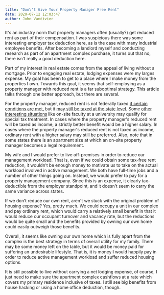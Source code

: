 ```yaml
---
title: "Don\'t Give Your Property Manager Free Rent"
date: 2020-07-12 12:03:47
author: John Vandivier
---
```




<!-- wp:paragraph -->
<p>It's an industry norm that property managers often (usually?) get reduced rent as part of their compensation. I was suspicious there was some interesting employer tax deduction here, as is the case with many industrial employee benefits. After becoming a landlord myself and conducting research as part of an apartment complex purchase, it turns out that no, there isn't really a good deduction here.</p>
<!-- /wp:paragraph -->

<!-- wp:paragraph -->
<p>Part of my interest in real estate comes from the appeal of living without a mortgage. Prior to engaging real estate, lodging expenses were my larges expense. My goal has been to get to a place where I make money from the properties I own. Towards this goal, it seems that self-employing as a property manager with reduced rent is a far suboptimal strategy. This article talks through one better approach, but there are several.</p>
<!-- /wp:paragraph -->

<!-- wp:paragraph -->
<p>For the property manager, reduced rent is not federally taxed <a href=\"https://www.nolo.com/legal-encyclopedia/tax-rules-hiring-resident-property-managers.html\">if certain conditions are met</a>, but it <a href=\"https://www.biggerpockets.com/member-blogs/368/24130-free-rent-for-your-property-manager-could-cost-you\">may still be taxed at the state level</a>. Some <a href=\"https://smallbusiness.chron.com/taxability-employerprovided-lodging-21478.html\">other interesting situations</a> like on-site faculty at a university may qualify for special tax treatment. In cases where the property manager's reduced rent will be taxed as income, a strictly better benefit would be a higher salary. In cases where the property manager's reduced rent is not taxed as income, ordinary rent with a higher salary may still be preferred. Also, note that in some states there is an apartment size at which an on-site property manager becomes a legal requirement.</p>
<!-- /wp:paragraph -->

<!-- wp:paragraph -->
<p>My wife and I would prefer to live off-premises in order to reduce our management workload. That is, even if we could obtain some tax-free rent reduction, it wouldn't be enough money to motivate us to take on the actual workload involved in active management. We both have full-time jobs and a number of other things going on. Instead, we would prefer to pay for a property management company. Since this is an expense, it clearly tax-deductible from the employer standpoint, and it doesn't seem to carry the same variance across states.</p>
<!-- /wp:paragraph -->

<!-- wp:paragraph -->
<p>If we don't reduce our own rent, aren't we stuck with the original problem of housing expense? Yes, pretty much. We could occupy a unit in our complex and pay ordinary rent, which would carry a relatively small benefit in that it would reduce our occupant turnover and vacancy rate, but the reductions would be quite small and the benefits provided by owning our own home could easily outweigh those benefits.</p>
<!-- /wp:paragraph -->

<!-- wp:paragraph -->
<p>Overall, it seems like owning our own home which is fully apart from the complex is the best strategy in terms of overall utility for my family. There may be some money left on the table, but it would be money paid for suffering an undesirable lifestyle. That is, it is money I would happily pay in order to reduce active management workload and suffer reduced housing options.</p>
<!-- /wp:paragraph -->

<!-- wp:paragraph -->
<p>It is still possible to live without carrying a net lodging expense, of course, I just need to make sure the apartment complex cashflows at a rate which covers my primary residence inclusive of taxes. I still see big benefits from house hacking or using a home office deduction, though.</p>
<!-- /wp:paragraph -->